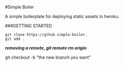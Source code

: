 #Simple Boiler

A simple boilerplate for deploying static assets to heroku.

###GETTING STARTED

```shell
git clone https://gthub.simple-boiler.
git add .
```




***removing a remote, git remote rm origin***

git checkout -b "the new branch you want"